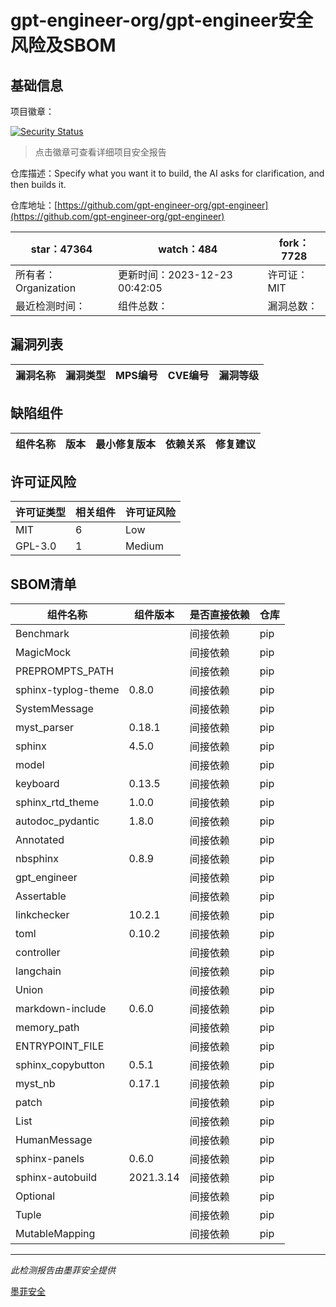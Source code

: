 # gpt-engineer-org/gpt-engineer安全风险及SBOM

## 基础信息

项目徽章：

[![Security Status](https://www.murphysec.com/platform3/v31/badge/1738271743453777920.svg)](https://www.murphysec.com/console/report/1737541824627040256/1738271743453777920)

> 点击徽章可查看详细项目安全报告

仓库描述：Specify what you want it to build, the AI asks for clarification, and then builds it.

仓库地址：[https://github.com/gpt-engineer-org/gpt-engineer](https://github.com/gpt-engineer-org/gpt-engineer)

| star：47364 | watch：484 | fork：7728 |
| ----------- | -------------- | ------------ |
| 所有者：Organization | 更新时间：2023-12-23 00:42:05 | 许可证：MIT |
| 最近检测时间： | 组件总数： | 漏洞总数： |




## 漏洞列表

| 漏洞名称 | 漏洞类型 | MPS编号 | CVE编号 | 漏洞等级 |
| ------- | ------ | ------- | ------ | ----- |





## 缺陷组件

| 组件名称 | 版本 | 最小修复版本 | 依赖关系 | 修复建议 |
| -------- | ---- | ------------ | -------- | -------- |





## 许可证风险

| 许可证类型 | 相关组件 | 许可证风险 |
| ---------- | -------- | ---------- |
|MIT|6|Low|
|GPL-3.0|1|Medium|




## SBOM清单

| 组件名称 | 组件版本 | 是否直接依赖 | 仓库 |
| -------- | -------- | ------------ | ---- |
|Benchmark||间接依赖|pip|
|MagicMock||间接依赖|pip|
|PREPROMPTS_PATH||间接依赖|pip|
|sphinx-typlog-theme|0.8.0|间接依赖|pip|
|SystemMessage||间接依赖|pip|
|myst_parser|0.18.1|间接依赖|pip|
|sphinx|4.5.0|间接依赖|pip|
|model||间接依赖|pip|
|keyboard|0.13.5|间接依赖|pip|
|sphinx_rtd_theme|1.0.0|间接依赖|pip|
|autodoc_pydantic|1.8.0|间接依赖|pip|
|Annotated||间接依赖|pip|
|nbsphinx|0.8.9|间接依赖|pip|
|gpt_engineer||间接依赖|pip|
|Assertable||间接依赖|pip|
|linkchecker|10.2.1|间接依赖|pip|
|toml|0.10.2|间接依赖|pip|
|controller||间接依赖|pip|
|langchain||间接依赖|pip|
|Union||间接依赖|pip|
|markdown-include|0.6.0|间接依赖|pip|
|memory_path||间接依赖|pip|
|ENTRYPOINT_FILE||间接依赖|pip|
|sphinx_copybutton|0.5.1|间接依赖|pip|
|myst_nb|0.17.1|间接依赖|pip|
|patch||间接依赖|pip|
|List||间接依赖|pip|
|HumanMessage||间接依赖|pip|
|sphinx-panels|0.6.0|间接依赖|pip|
|sphinx-autobuild|2021.3.14|间接依赖|pip|
|Optional||间接依赖|pip|
|Tuple||间接依赖|pip|
|MutableMapping||间接依赖|pip|


------

*此检测报告由墨菲安全提供*

[墨菲安全](www.murphysec.com)